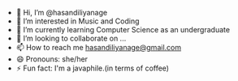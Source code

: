 - 👋 Hi, I’m @hasandiliyanage
- 👀 I’m interested in Music and Coding
- 🌱 I’m currently learning Computer Science as an undergraduate
- 💞️ I’m looking to collaborate on ...
- 📫 How to reach me hasandiliyanage@gmail.com
- 😄 Pronouns: she/her
- ⚡ Fun fact: I'm a javaphile.(in terms of coffee)

<!---
hasandiliyanage/hasandiliyanage is a ✨ special ✨ repository because its `README.md` (this file) appears on your GitHub profile.
You can click the Preview link to take a look at your changes.
--->
